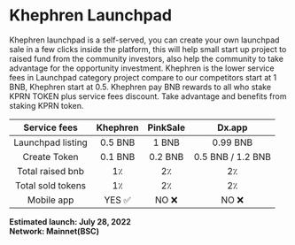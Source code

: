 # Khephren Launchpad

Khephren launchpad is a self-served, you can create your own launchpad sale in a few clicks inside the platform, this will help small start up project to raised fund from the community investors, also help the community to take advantage for the opportunity investment. Khephren is the lower service fees in Launchpad category project compare to our competitors start at 1 BNB, Khephren start at 0.5. Khephren  pay BNB rewards to all who stake KPRN TOKEN plus service fees discount. Take advantage and benefits from staking KPRN token.

|    Service fees   | Khephren | PinkSale |       Dx.app      |
| :---------------: | :------: | :------: | :---------------: |
| Launchpad listing |  0.5 BNB |   1 BNB  |      0.99 BNB     |
|    Create Token   |  0.1 BNB |  0.2 BNB | 0.5 BNB / 1.2 BNB |
|  Total raised bnb |    1٪    |    2٪    |         2٪        |
| Total sold tokens |    1٪    |    2٪    |         2٪        |
|     Mobile app    |   YES ✅  |   NO ❌   |        NO ❌       |

**Estimated launch: July 28, 2022**\
**Network: Mainnet(BSC)**
